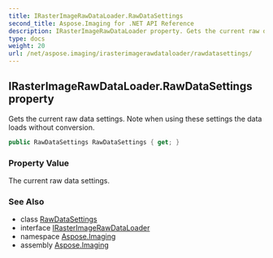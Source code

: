 ```yaml
---
title: IRasterImageRawDataLoader.RawDataSettings
second_title: Aspose.Imaging for .NET API Reference
description: IRasterImageRawDataLoader property. Gets the current raw data settings. Note when using these settings the data loads without conversion
type: docs
weight: 20
url: /net/aspose.imaging/irasterimagerawdataloader/rawdatasettings/
---
```

## IRasterImageRawDataLoader.RawDataSettings property

Gets the current raw data settings. Note when using these settings the data loads without conversion.

```csharp
public RawDataSettings RawDataSettings { get; }
```

### Property Value

The current raw data settings.

### See Also

* class [RawDataSettings](../../rawdatasettings/)
* interface [IRasterImageRawDataLoader](../)
* namespace [Aspose.Imaging](../../irasterimagerawdataloader/)
* assembly [Aspose.Imaging](../../../)


